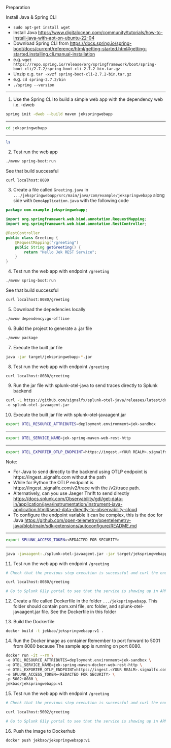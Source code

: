 Preparation

Install Java & Spring CLI 
- `sudo apt-get install wget`
- Install Java https://www.digitalocean.com/community/tutorials/how-to-install-java-with-apt-on-ubuntu-22-04
- Download Spring CLI from https://docs.spring.io/spring-boot/docs/current/reference/html/getting-started.html#getting-started.installing.cli.manual-installation
- e.g. `wget https://repo.spring.io/release/org/springframework/boot/spring-boot-cli/2.7.2/spring-boot-cli-2.7.2-bin.tar.gz`
- Unzip e.g. `tar -xvzf spring-boot-cli-2.7.2-bin.tar.gz`
- e.g. `cd spring-2.7.2/bin`
- `./spring --version`

---

1. Use the Spring CLI to build a simple web app
with the dependency web i.e. -dweb
```bash
spring init -dweb --build maven jekspringwebapp
```
---
```bash
cd jekspringwebapp
```
---
```bash
ls
```

2. Test run the web app
```bash
./mvnw spring-boot:run
```
See that build successful

```bash
curl localhost:8080
```

3. Create a file called `Greeting.java` in `.../jekspringwebapp/src/main/java/com/example/jekspringwebapp` along side with `DemoApplication.java` with the following code
```java
package com.example.jekspringwebapp;

import org.springframework.web.bind.annotation.RequestMapping;
import org.springframework.web.bind.annotation.RestController;

@RestController
public class Greeting {
    @RequestMapping("/greeting")
    public String getGreeting() {
        return "Hello Jek REST Service";
    }
}
```

4. Test run the web app with endpoint `/greeting`
```bash
./mvnw spring-boot:run
```
See that build successful

```bash
curl localhost:8080/greeting
```

5. Download the depedencies locally
```bash
./mvnw dependency:go-offline
```

6. Build the project to generate a .jar file
```bash
./mvnw package
```

7. Execute the built jar file
```bash
java -jar target/jekspringwebapp-*.jar
```

8. Test run the web app with endpoint `/greeting`
```bash
curl localhost:8080/greeting
```

9. Run the jar file with splunk-otel-java to send traces directly to Splunk backend
```bash
curl -L https://github.com/signalfx/splunk-otel-java/releases/latest/download/splunk-otel-javaagent.jar \
-o splunk-otel-javaagent.jar
```

10. Execute the built jar file with splunk-otel-javaagent.jar
```bash
export OTEL_RESOURCE_ATTRIBUTES=deployment.environment=jek-sandbox
```
---
```bash
export OTEL_SERVICE_NAME=jek-spring-maven-web-rest-http
```
---
```bash
export OTEL_EXPORTER_OTLP_ENDPOINT=https://ingest.<YOUR REALM>.signalfx.com
```
Note: 
- For Java to send directly to the backend using OTLP endpoint is https://ingest.<YOUR REALM>.signalfx.com without the path
- While for Python the OTLP endpoint is https://ingest.<YOUR REALM>.signalfx.com/v2/trace with the /v2/trace path.
- Alternatively, can you use Jaeger Thrift to send directly https://docs.splunk.com/Observability/gdi/get-data-in/application/java/instrumentation/instrument-java-application.html#send-data-directly-to-observability-cloud
- To configure the endpoint variable it can be complex, this is the doc for Java https://github.com/open-telemetry/opentelemetry-java/blob/main/sdk-extensions/autoconfigure/README.md
---
```bash
export SPLUNK_ACCESS_TOKEN=<REDACTED FOR SECURITY>
```
---
```bash
java -javaagent:./splunk-otel-javaagent.jar -jar target/jekspringwebapp-*.jar
```

11. Test run the web app with endpoint `/greeting`
```bash
# Check that the previous step execution is successful and curl the endpoint.

curl localhost:8080/greeting

# Go to Splunk O11y portal to see that the service is showing up in APM.
```


12. Create a file called Dockerfile in the folder `.../jekspringwebapp`. 
This folder should contain pom.xml file, src folder, and splunk-otel-javaagent.jar file.
See the Dockerfile in this folder

13. Build the Dockerfile
```bash
docker build -t jekbao/jekspringwebapp:v1 .
```

14. Run the Docker image as container
Remember to port forward to 5001 from 8080 because 
The sample app is running on port 8080.
```bash
docker run -it --rm \
-e OTEL_RESOURCE_ATTRIBUTES=deployment.environment=jek-sandbox \
-e OTEL_SERVICE_NAME=jek-spring-maven-docker-web-rest-http \
-e OTEL_EXPORTER_OTLP_ENDPOINT=https://ingest.<YOUR REALM>.signalfx.com \
-e SPLUNK_ACCESS_TOKEN=<REDACTED FOR SECURITY> \
-p 5002:8080 \
jekbao/jekspringwebapp:v1
```

15. Test run the web app with endpoint `/greeting`
```bash
# Check that the previous step execution is successful and curl the endpoint.

curl localhost:5002/greeting

# Go to Splunk O11y portal to see that the service is showing up in APM.
```
 
16. Push the image to Dockerhub
```bash
docker push jekbao/jekspringwebapp:v1
```
